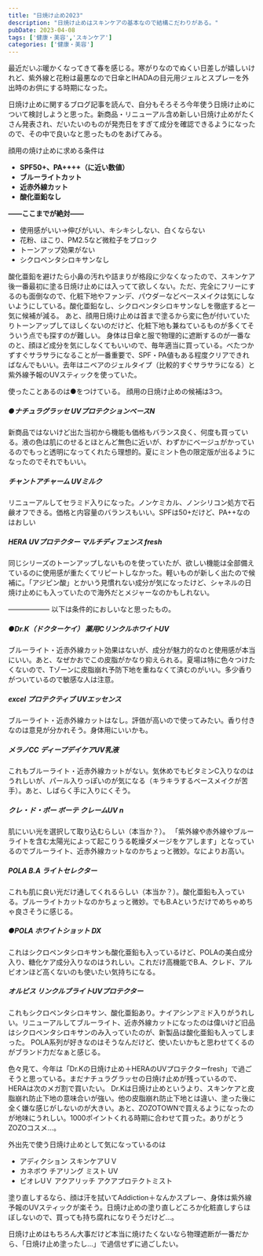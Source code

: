 ```yaml
---
title: "日焼け止め2023"
description: "日焼け止めはスキンケアの基本なので結構こだわりがある。"
pubDate: 2023-04-08
tags: ['健康・美容','スキンケア']
categories: ['健康・美容']
---
```


最近だいぶ暖かくなってきて春を感じる。寒がりなのでぬくい日差しが嬉しいけれど、紫外線と花粉は最悪なので日傘とIHADAの目元用ジェルとスプレーを外出時のお供にする時期になった。

日焼け止めに関するブログ記事を読んで、自分もそろそろ今年使う日焼け止めについて検討しようと思った。新商品・リニューアル含め新しい日焼け止めがたくさん発表され、だいたいのものが発売日をすぎて成分を確認できるようになったので、その中で良いなと思ったものをあげてみる。

顔用の焼け止めに求める条件は
- **SPF50+、PA++++（に近い数値）**
- **ブルーライトカット**
- **近赤外線カット**
- **酸化亜鉛なし**
  
**——ここまでが絶対——**

- 使用感がいい→伸びがいい、キシキシしない、白くならない
- 花粉、ほこり、PM2.5など微粒子をブロック
- トーンアップ効果がない
- シクロペンタシロキサンなし
 
酸化亜鉛を避けたら小鼻の汚れや詰まりが格段に少なくなったので、スキンケア後一番最初に塗る日焼け止めには入ってて欲しくない。ただ、完全にフリーにするのも面倒なので、化粧下地やファンデ、パウダーなどベースメイクは気にしないようにしている。酸化亜鉛なし、シクロペンタシロキサンなしを徹底すると一気に候補が減る。
あと、顔用日焼け止めは首まで塗るから変に色が付いていたりトーンアップしてほしくないのだけど、化粧下地も兼ねているものが多くてそういう点でも探すのが難しい。 身体は日傘と服で物理的に遮断するのが一番なのと、顔ほど成分を気にしなくてもいいので、毎年適当に買っている。べたつかずすぐサラサラになることが一番重要で、SPF・PA値もある程度クリアできればなんでもいい。去年はニベアのジェルタイプ（比較的すぐサラサラになる）と紫外線予報のUVスティックを使っていた。

使ったことあるのは●をつけている。
顔用の日焼け止めの候補は3つ。  

##### ●ナチュラグラッセ UVプロテクションベースN
新商品ではないけど出た当初から機能も価格もバランス良く、何度も買っている。液の色は肌にのせるとほとんど無色に近いが、わずかにベージュがかっているのでもっと透明になってくれたら理想的。夏にミント色の限定版が出るようになったのでそれでもいい。

##### チャントアチャーム UVミルク
リニューアルしてセラミド入りになった。ノンケミカル、ノンシリコン処方で石鹸オフできる。価格と内容量のバランスもいい。SPFは50+だけど、PA++なのはおしい

##### HERA UVプロテクター マルチディフェンス fresh
同じシリーズのトーンアップしないものを使っていたが、欲しい機能は全部備えているのに使用感が重たくてリピートしなかった。軽いものが新しく出たので候補に。「アジピン酸」とかいう見慣れない成分が気になったけど、シャネルの日焼け止めにも入っていたので海外だとメジャーなのかもしれない。  

―――――― 以下は条件的におしいなと思ったもの。  

##### ●Dr.K（ドクターケイ） 薬用CリンクルホワイトUV
ブルーライト・近赤外線カット効果はないが、成分が魅力的なのと使用感が本当にいい。あと、なぜかおでこの皮脂がかなり抑えられる。夏場は特に色々つけたくないので、Tゾーンに皮脂崩れ予防下地を重ねなくて済むのがいい。多少香りがついているので敏感な人は注意。

##### excel プロテクティブ UVエッセンス
ブルーライト・近赤外線カットはなし。評価が高いので使ってみたい。香り付きなのは意見が分かれそう。身体用にいいかも。

##### メラノCC ディープデイケアUV乳液
これもブルーライト・近赤外線カットがない。気休めでもビタミンC入りなのはうれしいが、パール入りっぽいのが気になる（キラキラするベースメイクが苦手）。あと、しばらく手に入りにくそう。 

##### クレ・ド・ポー ボーテ クレームUV n
肌にいい光を選択して取り込むらしい（本当か？）。 「紫外線や赤外線やブルーライトを含む太陽光によって起こりうる乾燥ダメージをケアします」となっているのでブルーライト、近赤外線カットなのかちょっと微妙。なによりお高い。

##### POLA B.A ライトセレクター
これも肌に良い光だけ通してくれるらしい（本当か？）。酸化亜鉛も入っている。ブルーライトカットなのかちょっと微妙。でもB.Aというだけでめちゃめちゃ良さそうに感じる。

##### ●POLA ホワイトショット DX
これはシクロペンタシロキサンも酸化亜鉛も入っているけど、POLAの美白成分入り、糖化ケア成分入りなのはうれしい。これだけ高機能でB.A、クレド、アルビオンほど高くないのも使いたい気持ちになる。

##### オルビス リンクルブライトUVプロテクター
これもシクロペンタシロキサン、酸化亜鉛あり。ナイアシンアミド入りがうれしい。リニューアルしてブルーライト、近赤外線カットになったのは偉いけど旧品はシクロペンタシロキサンのみ入っていたのが、新製品は酸化亜鉛も入ってしまった。 POLA系列が好きなのはそうなんだけど、使いたいかもと思わせてくるのがブランド力だなぁと感じる。  

色々見て、今年は「Dr.Kの日焼け止め＋HERAのUVプロテクターfresh」で過ごそうと思っている。まだナチュラグラッセの日焼け止めが残っているので、HERAは次のメガ割で買いたい。
Dr.Kは日焼け止めというより、スキンケアと皮脂崩れ防止下地の意味合いが強い。他の皮脂崩れ防止下地とは違い、塗った後に全く嫌な感じがしないのが大きい。あと、ZOZOTOWNで買えるようになったのが地味にうれしい。1000ポイントくれる時期に合わせて買った。ありがとうZOZOコスメ…。

外出先で使う日焼け止めとして気になっているのは
- アディクション スキンケアＵＶ
- カネボウ チアリング ミスト UV
- ビオレUＶ アクアリッチ アクアプロテクトミスト
  
塗り直しするなら、顔は汗を拭いてAddiction＋なんかスプレー、身体は紫外線予報のUVスティックが楽そう。日焼け止めの塗り直しどころか化粧直しすらほぼしないので、買っても持ち腐れになりそうだけど…。

日焼け止めはもちろん大事だけど本当に焼けたくないなら物理遮断が一番だから、「日焼け止め塗ったし…」で過信せずに過ごしたい。